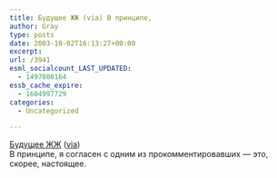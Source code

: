 ```yaml
---
title: Будущее ЖЖ (via) В принципе,
author: Gray
type: posts
date: 2003-10-02T16:13:27+00:00
excerpt:
url: /3941
esml_socialcount_LAST_UPDATED:
  - 1497080164
essb_cache_expire:
  - 1604997729
categories:
  - Uncategorized

---
```








<a href="http://www.livejournal.com/users/ezh/119167.html" target="_blank">Будущее ЖЖ</a> (<a href="http://www.livejournal.com/users/motto/" target="_blank">via</a>)  
В принципе, я согласен с одним из прокомментировавших &#8212; это, скорее, настоящее.